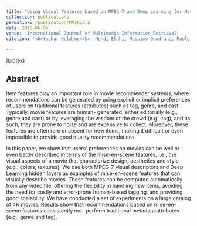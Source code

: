 ```yaml
---
title: "Using Visual Features based on MPEG-7 and Deep Learning for Movie Recommendation"
collection: publications
permalink: /publication/MMIR18_2
date: 2018-06-04
venue: 'International Journal of Multimedia Information Retrieval'
citation: '<b>Yashar Deldjoo</b>, Mehdi Elahi, Massimo Quadrana, Paolo Cremonesi <i> International Journal of Multimedia Information Retrieval </i> <b>MMIR 2018</b>.'

---
```


[[bibtex]](https://github.com/yasdel/yasdel.github.io/tree/master/_publications/MMIR18_2.bib)


## Abstract

Item features play an important role in movie recommender systems, where recommendations can be generated by using explicit or implicit preferences of users on traditional features (attributes) such as tag, genre, and cast. Typically, movie features are human- generated, either editorially (e.g., genre and cast) or by leveraging the wisdom of the crowd (e.g., tag), and as such, they are prone to noise and are expensive to collect. Moreover, these features are often rare or absent for new items, making it difficult or even impossible to provide good quality recommendations.

In this paper, we show that users’ preferences on movies can be well or even better described in terms of the mise-en-scene features, i.e., the visual aspects of a movie that characterize design, aesthetics and style (e.g., colors, textures). We use both MPEG-7 visual descriptors and Deep Learning hidden layers as examples of mise-en-scene features that can visually describe movies. These features can be computed automatically from any video file, offering the flexibility in handling new items, avoiding the need for costly and error-prone human-based tagging, and providing good scalability.
We have conducted a set of experiments on a large catalog of 4K movies. Results show that recommendations based on mise-en-scene features consistently out- perform traditional metadata attributes (e.g., genre and tag).
